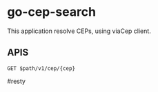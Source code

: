 # go-cep-search

This application resolve CEPs, using viaCep client.

## APIS

```GET $path/v1/cep/{cep}```

#resty
